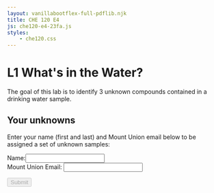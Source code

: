 ```yaml
---
layout: vanillabootflex-full-pdflib.njk
title: CHE 120 E4
js: che120-e4-23fa.js
styles:
    - che120.css
---
```


# L1 What's in the Water?

The goal of this lab is to identify 3 unknown compounds contained in a drinking water sample. 

<div markdown=1>

## Your unknowns

Enter your name (first and last) and Mount Union email below to be assigned a set of unknown samples:

<form class="form" id="120-water-23fa">
<div>
<div class="form-group">
<label for="nameInput">Name:</label><input id="nameInput" name="nameInput" class="form-control"></input>
</div>


<div class="form-group">
    <label for="emailInput">Mount Union Email:</label>
    <input type="email" id="emailInput" name="emailInput" class="form-control"></input>
</div>

<button type="submit" id="submitName" disabled class="btn btn-primary">Submit</button>
</form>

</div>

<div style="display:none;" id="assignedUnknowns">
<p>
You are assigned to analyze the IR and NMR spectra for water samples with sample ID numbers: <span id="unknown1"></span> and  <span id="unknown2"></span>. During lab, you will collect the IR and NMR spectra for the sample contained in Vial <span id="unknown3"></span>.
</p>

<p>Click the button to download the spectra of the first two unknowns. 
</p>
<button onclick="copyPages()" class="btn btn-primary">Download Spectra</button>
<p>
<b>
Remember to print out your spectra and bring them to lab.
</b>
</p>
<p>
<b>Save the pdf file so you can copy and paste (or screenshot) the spectra into your lab report.</b>
</p>
</div>

<div style="display:none;" id="email-not-found" markdown="1">
Sorry, your email address was not found in the class list - check whether you typed your email address correctly. If your email address is correct, <a href="mailto: dwyerry@mountunion.edu">email Dr. Dwyer</a>
</div>


<script src="https://cdnjs.cloudflare.com/ajax/libs/seedrandom/3.0.5/seedrandom.min.js">
</script>

